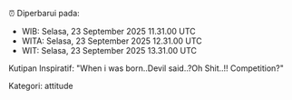 ⏰ Diperbarui pada:
- WIB: Selasa, 23 September 2025 11.31.00 UTC
- WITA: Selasa, 23 September 2025 12.31.00 UTC
- WIT: Selasa, 23 September 2025 13.31.00 UTC

Kutipan Inspiratif:
"When i was born..Devil said..?Oh Shit..!! Competition?"


Kategori: attitude

